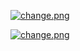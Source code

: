 [![change.png](https://i.postimg.cc/pdSCPpF5/change.png)](https://postimg.cc/SXWCrQVm)






















[![change.png](https://i.postimg.cc/pdSCPpF5/change.png)](https://postimg.cc/SXWCrQVm)
